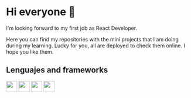 # Hi everyone 👋

I'm looking forward to my first job as React Developer. 

Here you can find my repositories with the mini projects that I am doing during my learning. 
Lucky for you, all are deployed to check them online. I hope you like them.




## Lenguajes and frameworks

<img src="https://image.flaticon.com/icons/png/512/174/174854.png" width="30"> <img src="https://image.flaticon.com/icons/png/512/732/732190.png" width="30"> <img src="https://cdn.icon-icons.com/icons2/2108/PNG/512/javascript_icon_130900.png" width="30"> <img src="https://cdn.icon-icons.com/icons2/2415/PNG/512/react_original_logo_icon_146374.png" width="30">

